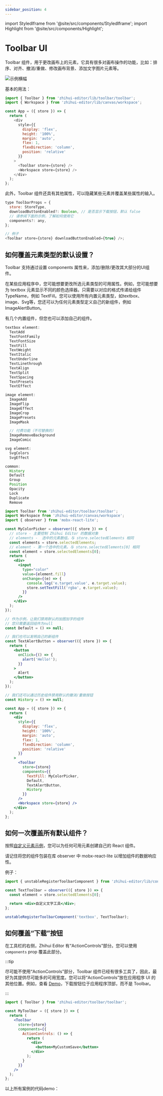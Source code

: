 ```yaml
---
sidebar_position: 4
---
```


import StyledIframe from '@site/src/components/StyledIframe';
import Highlight from '@site/src/components/Highlight';

# Toolbar UI

<Highlight color="#dfd9fe">Toolbar</Highlight> 组件，用于更改画布上的元素，它具有很多对画布操作的功能，比如：排序、对齐、撤消/重做、修改画布背景、添加文字图片元素等。

![示例横幅](./img/toolbar_img.png)

基本的用法：

```js
import { Toolbar } from 'zhihui-editor/lib/toolbar/toolbar';
import { Workspace } from 'zhihui-editor/lib/canvas/workspace';

const App = ({ store }) => {
  return (
    <div
      style={{
        display: 'flex',
        height: '100%',
        margin: 'auto',
        flex: 1,
        flexDirection: 'column',
        position: 'relative'
      }}
    >
      <Toolbar store={store} />
      <Workspace store={store} />
    </div>
  );
};
```

此外，<Highlight color="#dfd9fe">Toolbar</Highlight> 组件还具有其他属性，可以隐藏某些元素并覆盖某些属性的输入。

```js
type ToolbarProps = {
  store: StoreType,
  downloadButtonEnabled?: Boolean, // 是否显示下载按钮，默认 false
  // 请参阅下面的示例，了解如何使用它
  components?: any,
};

// 例子
<Toolbar store={store} downloadButtonEnabled={true} />;
```

## 如何覆盖元素类型的默认设置？​

Toolbar 支持通过设置 <Highlight color="#dfd9fe">components</Highlight> 属性来，添加/删除/更改其大部分的UI组件。

在某些应用程序中，您可能想要更改所选元素类型的可用属性。例如，您可能想要为 <Highlight color="#dfd9fe">textbox</Highlight> 元素显示不同的颜色选择器。只需要以对应的格式传递给组件 <Highlight color="#dfd9fe">TypeName</Highlight>，例如 <Highlight color="#dfd9fe">TextFill</Highlight>。您可以使用所有内置元素类型，如<Highlight color="#dfd9fe">textbox</Highlight>、<Highlight color="#dfd9fe">image</Highlight>、<Highlight color="#dfd9fe">Svg</Highlight>等，您还可以为任何元素类型定义自己的新组件，例如<Highlight color="#dfd9fe">ImageAlertButton</Highlight>。

有几个内置组件，但您也可以添加自己的组件。

```jsx
textbox element:
  TextAdd
  TextFontFamily
  TextFontSize
  TextFill
  TextWeight
  TextItalic
  TextUnderline
  TextLinethrough
  TextAlign
  TextSplit
  TextSpacing
  TextPresets
  TextEffect

image element:
  ImageAdd
  ImageFlip
  ImageEffect
  ImageCrop
  ImagePresets
  ImageMask

  // 付费功能（不可替换的）
  ImageRemoveBackground
  ImageComic

svg element:
  SvgColors
  SvgEffect

common:
  History
  Default
  Group
  Position
  Opacity
  Lock
  Duplicate
  Remove

```

```jsx
import Toolbar from 'zhihui-editor/toolbar/toolbar';
import Workspace from 'zhihui-editor/canvas/workspace';
import { observer } from 'mobx-react-lite';

const MyColorPicker = observer(({ store }) => {
  // store - 主要控制 Zhihui Editor 的数据对象
  // elements -  选中的元素数组。与 store.selectedElements 相同
  const elements = store.selectedElements;
  // element - 第一个选中的元素。与 store.selectedElements[0] 相同
  const element = store.selectedElements[0];
  return (
    <div>
      <input
        type="color"
        value={element.fill}
        onChange={(e) => {
          console.log('e.target.value', e.target.value);
          store.setTextFill('rgba', e.target.value);
        }}
      />
    </div>
  );
});

// 作为示例，让我们禁用默认的加图加字的组件
// 您只需要返回组件为null
const Default = () => null;

// 我们也可以发明自己的新组件
const TextAlertButton = observer(({ store }) => {
  return (
    <button
      onClick={() => {
        alert('Hello!');
      }}
    >
      Alert
    </button>
  );
});

// 我们还可以通过历史组件禁用默认的撤消/重做按钮
const History = () => null;

const App = ({ store }) => {
  return (
    <div
      style={{
        display: 'flex',
        height: '100%',
        margin: 'auto',
        flex: 1,
        flexDirection: 'column',
        position: 'relative'
      }}
    >
      <Toolbar
        store={store}
        components={{
          TextFill: MyColorPicker,
          Default,
          TextAlertButton,
          History
        }}
      />
      <Workspace store={store} />
    </div>
  );
};
```

## 如何一次覆盖所有默认组件？

按照[自定义元素示例](/docs/)，您可以为任何可用元素创建自己的 React 组件。

请记住将您的组件包装在库 <Highlight color="#dfd9fe">observer</Highlight> 中 <Highlight color="#dfd9fe">mobx-react-lite</Highlight> 以增加组件的数据响应性。

例子：

```jsx
import { unstableRegisterToolbarComponent } from 'zhihui-editor/lib/config';

const TextToolbar = observer(({ store }) => {
  const element = store.selectedElements[0];

  return <div>自定义文字工具</div>;
};

unstableRegisterToolbarComponent('textbox', TextToolbar);
```

## 如何覆盖“下载”按钮

在工具栏的右侧，Zhihui Editor 有“ActionControls”部分。您可以使用 <code>components</code> prop 覆盖此部分。

:::tip

尽可能不使用“ActionControls”部分，<Highlight color="#dfd9fe">Toolbar</Highlight> 组件已经有很多工具了，因此，最好为其提供尽可能多的可用宽度。您可以将“ActionControls”放在应用程序 UI 的其他位置。例如，查看 [Demo](https://static.taishan.qq.com/h5/desgin/index.html)，下载按钮位于应用程序顶部，而不是 <Highlight color="#dfd9fe">Toolbar</Highlight>。

:::

```jsx
import { Toolbar } from 'zhihui-editor/toolbar/toolbar';

const MyToolbar = ({ store }) => {
  return (
    <Toolbar
      store={store}
      components={{
        ActionControls: () => {
          return (
            <div>
              <button>MyCustomSave</button>
            </div>
          );
        }
      }}
    />
  );
};
```

以上所有案例的代码demo：

<StyledIframe src='https://codesandbox.io/embed/sly6rx?view=preview&module=%2Fsrc%2FApp.js&hidenavigation=1' title="Toolbar" height="750"></StyledIframe>
